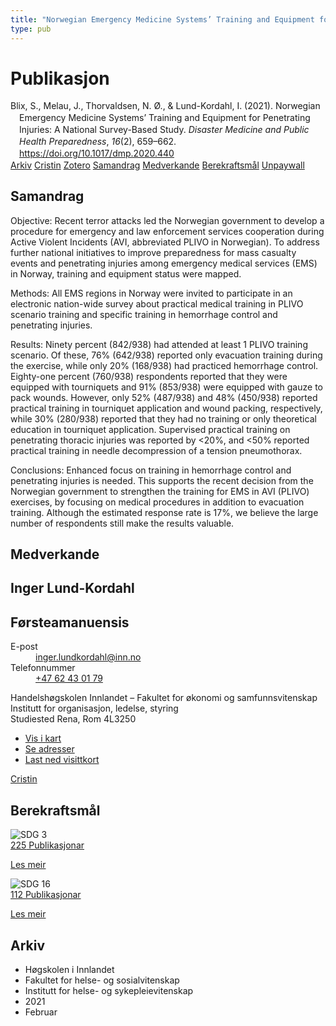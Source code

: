 ```yaml
---
title: "Norwegian Emergency Medicine Systems’ Training and Equipment for Penetrating Injuries: A National Survey-Based Study"
type: pub
---
```

<h1>Publikasjon</h1>
<article id="csl-bib-container-3NH4KTBE" class="csl-bib-container">
  <div class="csl-bib-body" style="line-height: 1.35; padding-left: 1em; text-indent:-1em;">
  <div class="csl-entry">Blix, S., Melau, J., Thorvaldsen, N. &#xD8;., &amp; Lund-Kordahl, I. (2021). Norwegian Emergency Medicine Systems&#x2019; Training and Equipment for Penetrating Injuries: A National Survey-Based Study. <i>Disaster Medicine and Public Health Preparedness</i>, <i>16</i>(2), 659&#x2013;662. <a href="https://doi.org/10.1017/dmp.2020.440">https://doi.org/10.1017/dmp.2020.440</a></div>
</div>
  <div class="csl-bib-buttons">
    <a href="#taxonomy-article-3NH4KTBE" class="csl-bib-button">Arkiv</a>
    <a href="https://app.cristin.no/results/show.jsf?id=1889861" alt="Cristin URL" class="csl-bib-button">Cristin</a>
    <a href="http://zotero.org/groups/5022929/items/3NH4KTBE" alt="Zotero URL" class="csl-bib-button">Zotero</a>
    <a href="#abstract-article-3NH4KTBE" class="csl-bib-button">Samandrag</a>
    <a href="#contributors-article-3NH4KTBE" class="csl-bib-button">Medverkande</a>
    <a href="#sdg-article-3NH4KTBE" class="csl-bib-button">Berekraftsmål</a>
    <a href="https://www.cambridge.org/core/services/aop-cambridge-core/content/view/F0BCD8C65AB4934132D362C6D4075BF0/S1935789320004401a.pdf/div-class-title-norwegian-emergency-medicine-systems-training-and-equipment-for-penetrating-injuries-a-national-survey-based-study-div.pdf" class="csl-bib-button">Unpaywall</a>
  </div>
  <div id="csl-bib-meta-container-3NH4KTBE"></div>
</article>
<div id="csl-bib-meta-3NH4KTBE" class="csl-bib-meta">
  <article id="abstract-article-3NH4KTBE" class="abstract-article">
    <h1>Samandrag</h1>
    Objective: 
Recent terror attacks led the Norwegian government to develop a procedure for emergency and law enforcement services cooperation during Active Violent Incidents (AVI, abbreviated PLIVO in Norwegian). To address further national initiatives to improve preparedness for mass casualty events and penetrating injuries among emergency medical services (EMS) in Norway, training and equipment status were mapped. 
 
Methods: 
All EMS regions in Norway were invited to participate in an electronic nation-wide survey about practical medical training in PLIVO scenario training and specific training in hemorrhage control and penetrating injuries. 
 
Results: 
Ninety percent (842/938) had attended at least 1 PLIVO training scenario. Of these, 76% (642/938) reported only evacuation training during the exercise, while only 20% (168/938) had practiced hemorrhage control. Eighty-one percent (760/938) respondents reported that they were equipped with tourniquets and 91% (853/938) were equipped with gauze to pack wounds. However, only 52% (487/938) and 48% (450/938) reported practical training in tourniquet application and wound packing, respectively, while 30% (280/938) reported that they had no training or only theoretical education in tourniquet application. Supervised practical training on penetrating thoracic injuries was reported by &lt;20%, and &lt;50% reported practical training in needle decompression of a tension pneumothorax. 
 
Conclusions: 
Enhanced focus on training in hemorrhage control and penetrating injuries is needed. This supports the recent decision from the Norwegian government to strengthen the training for EMS in AVI (PLIVO) exercises, by focusing on medical procedures in addition to evacuation training. Although the estimated response rate is 17%, we believe the large number of respondents still make the results valuable.
  </article>
  <article id="contributors-article-3NH4KTBE" class="contributors-article">
    <h1>Medverkande</h1>
    <div class="personas">
<div class="vrtx-hinn-person-card">
<div class="photo">
<i class="lar la-user-circle missing-person"></i>
</div>
<div class="info">
<hgroup><h1>Inger Lund-Kordahl</h1>
<h2>Førsteamanuensis</h2>
</hgroup><dl>
<dt>E-post</dt>
<dd>
<a href="mailto:inger.lundkordahl@inn.no">inger.lundkordahl@inn.no</a>
</dd>
<dt>Telefonnummer</dt>
<dd><a href="tel:+4762430179">
+47 62 43 01 79
</a></dd>
</dl>
<p>
Handelshøgskolen Innlandet – Fakultet for økonomi og samfunnsvitenskap<br>
Institutt for organisasjon, ledelse, styring<br>
Studiested Rena,
Rom 4L3250
</p>
<ul class="vrtx-hinn-links">
<li><a href="https://www.google.com/maps?q=60.88177,11.53669">Vis i kart</a></li>
<li><a href="https://www.inn.no/finn-en-ansatt/inger-lundkordahl.html#vrtx-hinn-addresses">Se adresser</a></li>
<li><a href="https://www.inn.no/finn-en-ansatt/inger-lundkordahl.html?vrtx=vcf">Last ned visittkort</a></li>
</ul>
</div>
</div>
<a href="https://app.cristin.no/persons/show.jsf?id=4366" alt="Cristin URL" class="personas-cristin">Cristin</a>
</div>
  </article>
  <article id="sdg-article-3NH4KTBE" class="sdg-article">
    <h1>Berekraftsmål</h1>
    <div class="sdg-container"><div id="sdg3" class="sdg">
<img src="{{< params subfolder >}}images/sdg/sdg03_no.png" class="image" alt="SDG 3">
<div class="sdg-overlay">
<a href="{{< params subfolder >}}no/archive/?sdg=3#archive" class="sdg-publication-count"><span>225</span> Publikasjonar</a>
<p><a href="https://www.fn.no/om-fn/fns-baerekraftsmaal/god-helse-og-livskvalitet?lang=nno-NO" class="sdg-read-more">Les meir</a></p>
</div>
</div> <div id="sdg16" class="sdg">
<img src="{{< params subfolder >}}images/sdg/sdg16_no.png" class="image" alt="SDG 16">
<div class="sdg-overlay">
<a href="{{< params subfolder >}}no/archive/?sdg=16#archive" class="sdg-publication-count"><span>112</span> Publikasjonar</a>
<p><a href="https://www.fn.no/om-fn/fns-baerekraftsmaal/fred-rettferdighet-og-velfungerende-institusjoner?lang=nno-NO" class="sdg-read-more">Les meir</a></p>
</div>
</div></div>
  </article>
  <article id="taxonomy-article-3NH4KTBE" class="taxonomy-article">
    <h1>Arkiv</h1>
    <ul>
      <li>Høgskolen i Innlandet</li>
      <li>Fakultet for helse- og sosialvitenskap</li>
      <li>Institutt for helse- og sykepleievitenskap</li>
      <li>2021</li>
      <li>Februar</li>
    </ul>
  </article>
</div>
